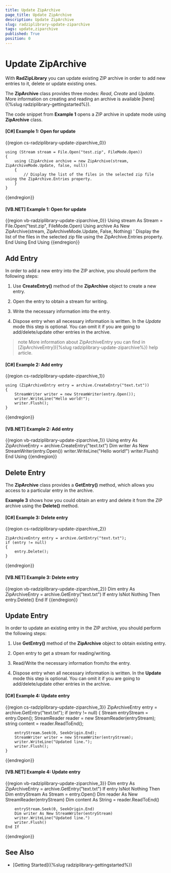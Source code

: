 ```yaml
---
title: Update ZipArchive
page_title: Update ZipArchive
description: Update ZipArchive
slug: radziplibrary-update-ziparchive
tags: update,ziparchive
published: True
position: 0
---
```


# Update ZipArchive



With __RadZipLibrary__ you can update existing ZIP archive in order to add new entries to it, delete or update existing ones.
      

The __ZipArchive__ class provides three modes: *Read*, *Create* and *Update*. More information on creating and reading an archive is available [here]({%slug radziplibrary-gettingstarted%}).
      

The code snippet from __Example 1__ opens a ZIP archive in update mode using __ZipArchive__ class.
      

#### __[C#] Example 1: Open for update__

{{region cs-radziplibrary-update-ziparchive_0}}
	            
	using (Stream stream = File.Open("test.zip", FileMode.Open))
	{
	    using (ZipArchive archive = new ZipArchive(stream, ZipArchiveMode.Update, false, null))
	    {
	        // Display the list of the files in the selected zip file using the ZipArchive.Entries property.
	    }
	}
{{endregion}}



#### __[VB.NET] Example 1: Open for update__

{{region vb-radziplibrary-update-ziparchive_0}}
	Using stream As Stream = File.Open("test.zip", FileMode.Open)
	    Using archive As New ZipArchive(stream, ZipArchiveMode.Update, False, Nothing)
	        ' Display the list of the files in the selected zip file using the ZipArchive.Entries property.
	    End Using
	End Using
{{endregion}}



## Add Entry

In order to add a new entry into the ZIP archive, you should perform the following steps:
        

1. Use __CreateEntry()__ method of the __ZipArchive__ object to create a new entry.
            

1. Open the entry to obtain a stream for writing.
            

1. Write the necessary information into the entry.
            

1. Dispose entry when all necessary information is written. In the *Update* mode this step is optional. You can omit it if you are going to add/delete/update other entries in the archive.

>note More information about ZipArchiveEntry you can find in [ZipArchiveEntry]({%slug radziplibrary-update-ziparchive%}) help article. 
            

#### __[C#] Example 2: Add entry__

{{region cs-radziplibrary-update-ziparchive_1}}
	    
	using (ZipArchiveEntry entry = archive.CreateEntry("text.txt"))
	{
	    StreamWriter writer = new StreamWriter(entry.Open());
	    writer.WriteLine("Hello world!");
	    writer.Flush();
	}
{{endregion}}



#### __[VB.NET] Example 2: Add entry__

{{region vb-radziplibrary-update-ziparchive_1}}
	Using entry As ZipArchiveEntry = archive.CreateEntry("text.txt")
	    Dim writer As New StreamWriter(entry.Open())
	    writer.WriteLine("Hello world!")
	    writer.Flush()
	End Using
{{endregion}}



## Delete Entry

The __ZipArchive__ class provides a __GetEntry()__ method, which allows you access to a particular entry in the archive.
        

__Example 3__ shows how you could obtain an entry and delete it from the ZIP archive using the __Delete()__ method.
        

#### __[C#] Example 3: Delete entry__

{{region cs-radziplibrary-update-ziparchive_2}}
	            
	ZipArchiveEntry entry = archive.GetEntry("text.txt");
	if (entry != null)
	{
	    entry.Delete();
	}
{{endregion}}



#### __[VB.NET] Example 3: Delete entry__

{{region vb-radziplibrary-update-ziparchive_2}}
	Dim entry As ZipArchiveEntry = archive.GetEntry("text.txt")
	If entry IsNot Nothing Then
	    entry.Delete()
	End If
{{endregion}}


## Update Entry

In order to update an existing entry in the ZIP archive, you should perform the following steps:
        

1. Use __GetEntry()__ method of the __ZipArchive__ object to obtain existing entry.
            

1. Open entry to get a stream for reading/writing.
            

1. Read/Write the necessary information from/to the entry.
            

1. Dispose entry when all necessary information is written. In the __Update__ mode this step is optional. You can omit it if you are going to add/delete/update other entries in the archive.
            

#### __[C#] Example 4: Update entry__
	
{{region cs-radziplibrary-update-ziparchive_3}}
	ZipArchiveEntry entry = archive.GetEntry("text.txt");
	if (entry != null)
	{
	    Stream entryStream = entry.Open();
	    StreamReader reader = new StreamReader(entryStream);
	    string content = reader.ReadToEnd();
	        
	    entryStream.Seek(0, SeekOrigin.End);
	    StreamWriter writer = new StreamWriter(entryStream);
	    writer.WriteLine("Updated line.");
	    writer.Flush();
	}
{{endregion}}



#### __[VB.NET] Example 4: Update entry__

{{region vb-radziplibrary-update-ziparchive_3}}
	Dim entry As ZipArchiveEntry = archive.GetEntry("text.txt")
	If entry IsNot Nothing Then
	    Dim entryStream As Stream = entry.Open()
	    Dim reader As New StreamReader(entryStream)
	    Dim content As String = reader.ReadToEnd()
	
	    entryStream.Seek(0, SeekOrigin.End)
	    Dim writer As New StreamWriter(entryStream)
	    writer.WriteLine("Updated line.")
	    writer.Flush()
	End If
{{endregion}}



## See Also

 * [Getting Started]({%slug radziplibrary-gettingstarted%})
